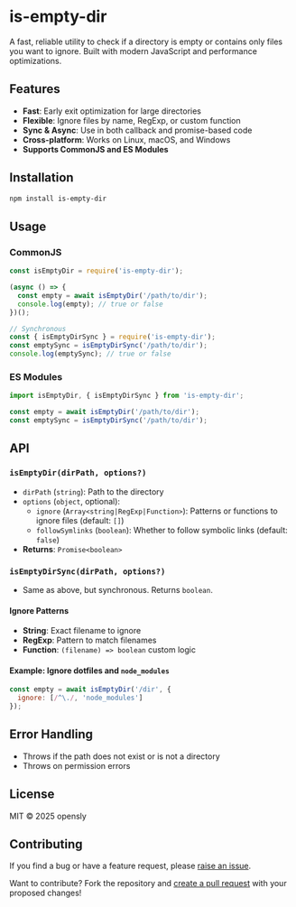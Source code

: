 # is-empty-dir

A fast, reliable utility to check if a directory is empty or contains only files you want to ignore. Built with modern JavaScript and performance optimizations.

## Features
- **Fast**: Early exit optimization for large directories
- **Flexible**: Ignore files by name, RegExp, or custom function
- **Sync & Async**: Use in both callback and promise-based code
- **Cross-platform**: Works on Linux, macOS, and Windows
- **Supports CommonJS and ES Modules**

## Installation

```sh
npm install is-empty-dir
```

## Usage

### CommonJS
```js
const isEmptyDir = require('is-empty-dir');

(async () => {
  const empty = await isEmptyDir('/path/to/dir');
  console.log(empty); // true or false
})();

// Synchronous
const { isEmptyDirSync } = require('is-empty-dir');
const emptySync = isEmptyDirSync('/path/to/dir');
console.log(emptySync); // true or false
```

### ES Modules
```js
import isEmptyDir, { isEmptyDirSync } from 'is-empty-dir';

const empty = await isEmptyDir('/path/to/dir');
const emptySync = isEmptyDirSync('/path/to/dir');
```

## API

### `isEmptyDir(dirPath, options?)`
- `dirPath` (`string`): Path to the directory
- `options` (`object`, optional):
  - `ignore` (`Array<string|RegExp|Function>`): Patterns or functions to ignore files (default: `[]`)
  - `followSymlinks` (`boolean`): Whether to follow symbolic links (default: `false`)
- **Returns**: `Promise<boolean>`

### `isEmptyDirSync(dirPath, options?)`
- Same as above, but synchronous. Returns `boolean`.

#### Ignore Patterns
- **String**: Exact filename to ignore
- **RegExp**: Pattern to match filenames
- **Function**: `(filename) => boolean` custom logic

#### Example: Ignore dotfiles and `node_modules`
```js
const empty = await isEmptyDir('/dir', {
  ignore: [/^\./, 'node_modules']
});
```

## Error Handling
- Throws if the path does not exist or is not a directory
- Throws on permission errors

## License

MIT © 2025 opensly

## Contributing

If you find a bug or have a feature request, please [raise an issue](https://github.com/opensly/is-empty-dir/issues).

Want to contribute? Fork the repository and [create a pull request](https://github.com/opensly/is-empty-dir/pulls) with your proposed changes!
